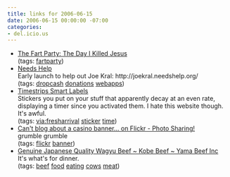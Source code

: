 ```yaml
---
title: links for 2006-06-15
date: 2006-06-15 00:00:00 -07:00
categories:
- del.icio.us
---
```


<ul class="delicious">
	<li>
		<div class="delicious-link"><a href="http://thefartparty.blogspot.com/2006/06/day-i-killed-jesus.html">The Fart Party: The Day I Killed Jesus</a></div>
		<div class="delicious-tags">(tags: <a href="http://del.icio.us/torrez/fartparty">fartparty</a>)</div>
	</li>
	<li>
		<div class="delicious-link"><a href="http://needshelp.org/">Needs Help</a></div>
		<div class="delicious-extended">Early launch to help out Joe Kral: http://joekral.needshelp.org/</div>
		<div class="delicious-tags">(tags: <a href="http://del.icio.us/torrez/dropcash">dropcash</a> <a href="http://del.icio.us/torrez/donations">donations</a> <a href="http://del.icio.us/torrez/webapps">webapps</a>)</div>
	</li>
	<li>
		<div class="delicious-link"><a href="http://www.timestrip.com/home.html">Timestrips Smart Labels</a></div>
		<div class="delicious-extended">Stickers you put on your stuff that apparently decay at an even rate, displaying a timer since you activated them. I hate this website though. It's awful.</div>
		<div class="delicious-tags">(tags: <a href="http://del.icio.us/torrez/via:fresharrival">via:fresharrival</a> <a href="http://del.icio.us/torrez/sticker">sticker</a> <a href="http://del.icio.us/torrez/time">time</a>)</div>
	</li>
	<li>
		<div class="delicious-link"><a href="http://www.flickr.com/photos/hobart65/167593002/">Can't blog about a casino banner... on Flickr - Photo Sharing!</a></div>
		<div class="delicious-extended">grumble grumble</div>
		<div class="delicious-tags">(tags: <a href="http://del.icio.us/torrez/flickr">flickr</a> <a href="http://del.icio.us/torrez/banner">banner</a>)</div>
	</li>
	<li>
		<div class="delicious-link"><a href="http://www.yama-beef.com/home.htm">Genuine Japanese Quality Wagyu Beef ~ Kobe Beef ~ Yama Beef Inc</a></div>
		<div class="delicious-extended">It's what's for dinner.</div>
		<div class="delicious-tags">(tags: <a href="http://del.icio.us/torrez/beef">beef</a> <a href="http://del.icio.us/torrez/food">food</a> <a href="http://del.icio.us/torrez/eating">eating</a> <a href="http://del.icio.us/torrez/cows">cows</a> <a href="http://del.icio.us/torrez/meat">meat</a>)</div>
	</li>
</ul>
